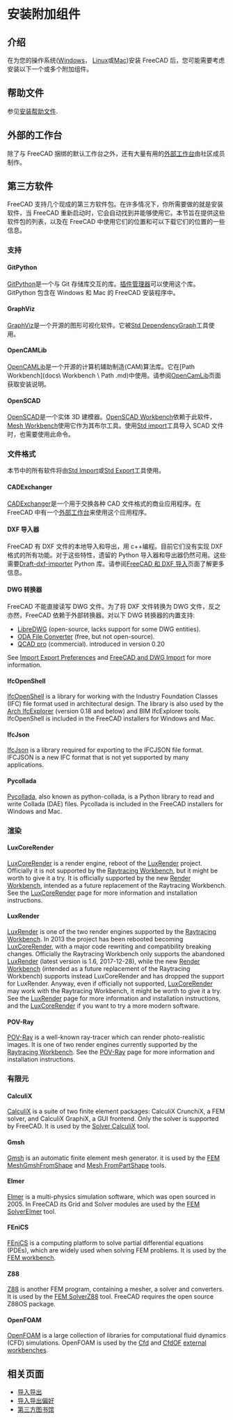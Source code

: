 # 安装附加组件

## 介绍

在为您的操作系统([Windows](https://wiki.freecad.org/Installing_on_Windows)， [Linux](https://wiki.freecad.org/Installing_on_Linux)或[Mac](https://wiki.freecad.org/Installing_on_Mac))安装 FreeCAD 后，您可能需要考虑安装以下一个或多个附加组件。

## 帮助文件

参见[安装帮助文件](https://wiki.freecad.org/Installing_Helpfile).

## 外部的工作台

除了与 FreeCAD 捆绑的默认工作台之外，还有大量有用的[外部工作台](https://wiki.freecad.org/External_workbenches)由社区成员制作。

## 第三方软件

FreeCAD 支持几个现成的第三方软件包。在许多情况下，你所需要做的就是安装软件，当 FreeCAD 重新启动时，它会自动找到并能够使用它。本节旨在提供这些软件包的列表，以及在 FreeCAD 中使用它们的位置和可以下载它们的位置的一些信息。

### 支持

#### GitPython

[GitPython](https://github.com/gitpython-developers/GitPython)是一个与 Git 存储库交互的库。[插件管理器](https://github.com/FreeCAD/FreeCAD-documentation-docusaurus/blob/main/src/pages/std-addonMgr.md)可以使用这个库。GitPython 包含在 Windows 和 Mac 的 FreeCAD 安装程序中。

#### GraphViz

[GraphViz](https://www.graphviz.org/)是一个开源的图形可视化软件。它被[Std DependencyGraph](https://wiki.freecad.org/Std_DependencyGraph)工具使用。

#### OpenCAMLib

[OpenCAMLib](http://www.anderswallin.net/CAM)是一个开源的计算机辅助制造(CAM)算法库。它在[Path Workbench](docs\ Workbench \ Path .md)中使用。请参阅[OpenCamLib](https://wiki.freecad.org/OpenCamLib)页面获取安装说明。

#### OpenSCAD

[OpenSCAD](https://www.openscad.org/)是一个实体 3D 建模器。[OpenSCAD Workbench](docs\workbenches\OpenSCAD.md)依赖于此软件，[Mesh Workbench](<docs\ Workbench\Mesh.md>)使用它作为其布尔工具。使用[Std import](https://wiki.freecad.org/Std_Import)工具导入 SCAD 文件时，也需要使用此命令。

### 文件格式

本节中的所有软件将由[Std Import](https://wiki.freecad.org/Std_Import)或[Std Export](https://wiki.freecad.org/Std_Export)工具使用。

#### CADExchanger

[CADExchanger](https://cadexchanger.com/)是一个用于交换各种 CAD 文件格式的商业应用程序。在 FreeCAD 中有一个[外部工作台](https://github.com/yorikvanhavre/CADExchanger)来使用这个应用程序。

#### DXF 导入器

FreeCAD 有 DXF 文件的本地导入和导出，用 c++编程。目前它们没有实现 DXF 格式的所有功能。对于这些特性，遗留的 Python 导入器和导出器仍然可用。这些需要[Draft-dxf-importer](https://github.com/yorikvanhavre/Draft-dxf-importer) Python 库。请参阅[FreeCAD 和 DXF 导入](https://wiki.freecad.org/FreeCAD_and_DXF_Import)页面了解更多信息。

#### DWG 转换器

FreeCAD 不能直接读写 DWG 文件。为了将 DXF 文件转换为 DWG 文件，反之亦然，FreeCAD 依赖于外部转换器。对以下 DWG 转换器的内置支持:

- [LibreDWG](https://www.gnu.org/software/libredwg) (open-source, lacks support for some DWG entities).
- [ODA File Converter](https://www.opendesign.com/guestfiles/oda_file_converter) (free, but not open-source).
- [QCAD pro](https://qcad.org/en/qcad-command-line-tools#dwg2dwg) (commercial). introduced in version 0.20

See [Import Export Preferences](https://wiki.freecad.org/Import_Export_Preferences#DWG) and [FreeCAD and DWG Import](https://wiki.freecad.org/FreeCAD_and_DWG_Import) for more information.

#### IfcOpenShell

[IfcOpenShell](http://ifcopenshell.org/) is a library for working with the Industry Foundation Classes (IFC) file format used in architectural design. The library is also used by the [Arch IfcExplorer](https://wiki.freecad.org/Arch_IfcExplorer) (version 0.18 and below) and BIM IfcExplorer tools. IfcOpenShell is included in the FreeCAD installers for Windows and Mac.

#### IfcJson

[IfcJson](https://github.com/buildingSMART/ifcJSON) is a library required for exporting to the IFCJSON file format. IFCJSON is a new IFC format that is not yet supported by many applications.

#### Pycollada

[Pycollada](https://github.com/pycollada/pycollada/releases), also known as python-collada, is a Python library to read and write Collada (DAE) files. Pycollada is included in the FreeCAD installers for Windows and Mac.

### 渲染

#### LuxCoreRender

[LuxCoreRender](https://www.luxcorerender.org/) is a render engine, reboot of the [LuxRender](https://wiki.freecad.org/LuxRender) project. Officially it is not supported by the [Raytracing Workbench](https://wiki.freecad.org/Raytracing_Workbench), but it might be worth to give it a try. It is officially supported by the new [Render Workbench](https://github.com/FreeCAD/FreeCAD-render), intended as a future replacement of the Raytracing Workbench. See the [LuxCoreRender](https://wiki.freecad.org/LuxCoreRender) page for more information and installation instructions.

#### LuxRender

[LuxRender](https://luxcorerender.org/history/) is one of the two render engines supported by the [Raytracing Workbench](https://wiki.freecad.org/Raytracing_Workbench). In 2013 the project has been rebooted becoming [LuxCoreRender](https://wiki.freecad.org/LuxCoreRender), with a major code rewriting and compatibility breaking changes. Officially the Raytracing Workbench only supports the abandoned [LuxRender](https://wiki.freecad.org/LuxRender) (latest version is 1.6, 2017-12-28), while the new [Render Workbench](https://github.com/FreeCAD/FreeCAD-render) (intended as a future replacement of the Raytracing Workbench) supports instead LuxCoreRender and has dropped the support for LuxRender. Anyway, even if officially not supported, [LuxCoreRender](https://wiki.freecad.org/LuxCoreRender) may work with the Raytracing Workbench, it might be worth to give it a try. See the [LuxRender](https://wiki.freecad.org/LuxRender) page for more information and installation instructions, and the [LuxCoreRender](https://wiki.freecad.org/LuxRender) if you want to try a more modern software.

#### POV-Ray

[POV-Ray](https://www.povray.org/) is a well-known ray-tracer which can render photo-realistic images. It is one of two render engines currently supported by the [Raytracing Workbench](https://wiki.freecad.org/Raytracing_Workbench). See the [POV-Ray](https://wiki.freecad.org/POV-Ray) page for more information and installation instructions.

### 有限元

#### CalculiX

[CalculiX](http://calculix.de/) is a suite of two finite element packages: CalculiX CrunchiX, a FEM solver, and CalculiX GraphiX, a GUI frontend. Only the solver is supported by FreeCAD. It is used by the [Solver CalculiX](https://wiki.freecad.org/FEM_SolverCalculiX) tool.

#### Gmsh

[Gmsh](http://gmsh.info/) is an automatic finite element mesh generator. it is used by the [FEM MeshGmshFromShape](https://wiki.freecad.org/FEM_MeshGmshFromShape) and [Mesh FromPartShape](https://wiki.freecad.org/Mesh_FromPartShape) tools.

#### Elmer

[Elmer](https://www.csc.fi/web/elmer) is a multi-physics simulation software, which was open sourced in 2005. In FreeCAD its Grid and Solver modules are used by the [FEM SolverElmer](https://wiki.freecad.org/FEM_SolverElmer) tool.

#### FEniCS

[FEniCS](https://fenicsproject.org/) is a computing platform to solve partial differential equations (PDEs), which are widely used when solving FEM problems. It is used by the [FEM workbench](docs\workbenches\FEM.md).

#### Z88

[Z88](https://en.z88.de/) is another FEM program, containing a mesher, a solver and converters. It is used by the [FEM SolverZ88](https://wiki.freecad.org/FEM_SolverZ88) tool. FreeCAD requires the open source Z88OS package.

#### OpenFOAM

[OpenFOAM](https://openfoam.org/) is a large collection of libraries for computational fluid dynamics (CFD) simulations. OpenFOAM is used by the [Cfd](https://wiki.freecad.org/Cfd_Workbench) and [CfdOF](https://github.com/jaheyns/CfdOF) [external workbenches](docs\workbenches\external-workbenches.md).

## 相关页面

- [导入导出](https://wiki.freecad.org/Import_Export)
- [导入导出偏好](https://wiki.freecad.org/Import_Export_Preferences)
- [第三方图书馆](https://wiki.freecad.org/Third_Party_Libraries)
